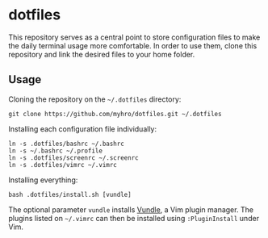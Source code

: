 dotfiles
========

This repository serves as a central point to store configuration files to make the daily terminal usage more comfortable. In order to use them, clone this repository and link the desired files to your home folder.

## Usage

Cloning the repository on the `~/.dotfiles` directory:

    git clone https://github.com/myhro/dotfiles.git ~/.dotfiles

Installing each configuration file individually:

    ln -s .dotfiles/bashrc ~/.bashrc
    ln -s ~/.bashrc ~/.profile
    ln -s .dotfiles/screenrc ~/.screenrc
    ln -s .dotfiles/vimrc ~/.vimrc

Installing everything:

    bash .dotfiles/install.sh [vundle]

The optional parameter `vundle` installs [Vundle](https://github.com/VundleVim/Vundle.vim), a Vim plugin manager. The plugins listed on `~/.vimrc` can then be installed using `:PluginInstall` under Vim.
